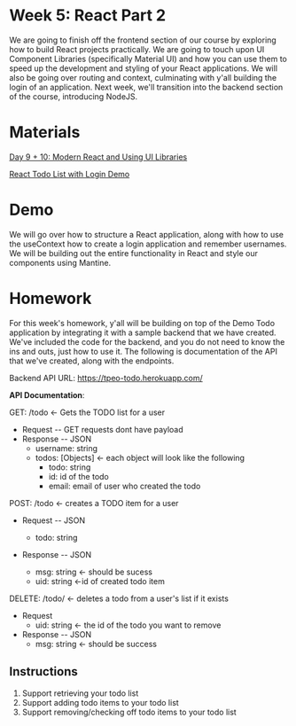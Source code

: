 # Week 5: React Part 2

We are going to finish off the frontend section of our course by exploring how to build React projects practically. We are going to touch upon UI Component Libraries (specifically Material UI) and how you can use them to speed up the development and styling of your React applications. We will also be going over routing and context, culminating with y'all building the login of an application. Next week, we'll transition into the backend section of the course, introducing NodeJS.

# Materials

[Day 9 + 10: Modern React and Using UI Libraries](https://docs.google.com/presentation/d/12pDClMCPLL9ACW6-LJJjns93Hb8JeUYaWaelsSbQcFY/edit#slide=id.gfdad69bcc6_1_64)

[React Todo List with Login Demo](https://codesandbox.io/s/to-do-mantine-complete-forked-bz9lx3?file=/src/App.js)

# Demo

We will go over how to structure a React application, along with how to use the useContext how to create a login application and remember usernames. We will be building out the entire functionality in React and style our components using Mantine.

# Homework

For this week's homework, y'all will be building on top of the Demo Todo application by integrating it with a sample backend that we have created. We've included the code for the backend, and you do not need to know the ins and outs, just how to use it. The following is documentation of the API that we've created, along with the endpoints.

Backend API URL: https://tpeo-todo.herokuapp.com/

**API Documentation**:

GET: /todo <- Gets the TODO list for a user

- Request -- GET requests dont have payload
- Response -- JSON
  - username: string
  - todos: [Objects] <- each object will look like the following
    - todo: string
    - id: id of the todo
    - email: email of user who created the todo

POST: /todo <- creates a TODO item for a user

- Request -- JSON

  - todo: string

- Response -- JSON
  - msg: string <- should be sucess
  - uid: string <-id of created todo item

DELETE: /todo/<id> <- deletes a todo from a user's list if it exists

- Request
    - uid: string <- the id of the todo you want to remove
- Response -- JSON
  - msg: string <- should be success

## Instructions

1. Support retrieving your todo list
2. Support adding todo items to your todo list
3. Support removing/checking off todo items to your todo list